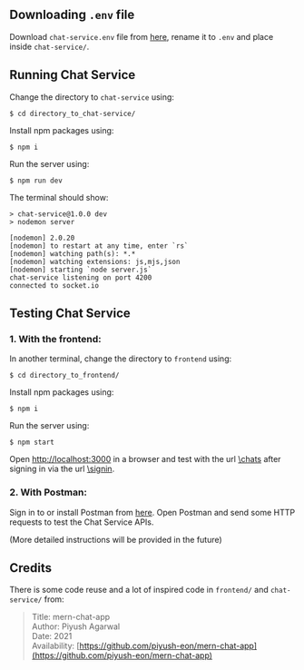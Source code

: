 ## Downloading `.env` file
Download `chat-service.env` file from [here](https://drive.google.com/drive/folders/1qzkw99cqAQebqCf2l7eVWQsuqJ2xvb1J?usp=sharing), rename it to `.env` and place inside `chat-service/`.

## Running Chat Service
Change the directory to `chat-service` using:
```
$ cd directory_to_chat-service/
```

Install npm packages using:
```
$ npm i
```

Run the server using:
```
$ npm run dev
```

The terminal should show:
```
> chat-service@1.0.0 dev
> nodemon server

[nodemon] 2.0.20
[nodemon] to restart at any time, enter `rs`
[nodemon] watching path(s): *.*
[nodemon] watching extensions: js,mjs,json
[nodemon] starting `node server.js`
chat-service listening on port 4200
connected to socket.io
```

## Testing Chat Service
### 1. With the frontend:

In another terminal, change the directory to `frontend` using:
```
$ cd directory_to_frontend/
```

Install npm packages using:
```
$ npm i
```

Run the server using:
```
$ npm start
```

Open [http://localhost:3000](http://localhost:3000) in a browser and test with the url [\chats](http://localhost:3000\chats) after signing in via the url [\signin](http://localhost:3000\signin).

### 2. With Postman:
Sign in to or install Postman from [here](https://www.postman.com/). Open Postman and send some HTTP requests to test the Chat Service APIs.

(More detailed instructions will be provided in the future)

## Credits
There is some code reuse and a lot of inspired code in `frontend/` and `chat-service/` from: <br>
> Title: mern-chat-app <br>
Author: Piyush Agarwal <br>
Date: 2021 <br>
Availability: [https://github.com/piyush-eon/mern-chat-app](https://github.com/piyush-eon/mern-chat-app)

